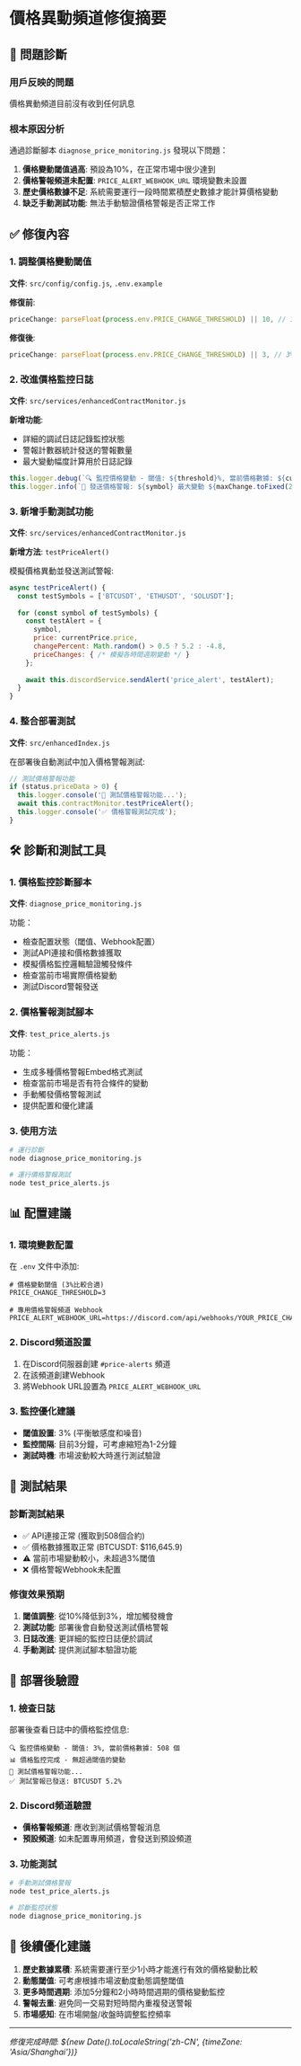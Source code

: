 # 價格異動頻道修復摘要

## 🎯 問題診斷

### 用戶反映的問題
價格異動頻道目前沒有收到任何訊息

### 根本原因分析
通過診斷腳本 `diagnose_price_monitoring.js` 發現以下問題：

1. **價格變動閾值過高**: 預設為10%，在正常市場中很少達到
2. **價格警報頻道未配置**: `PRICE_ALERT_WEBHOOK_URL` 環境變數未設置  
3. **歷史價格數據不足**: 系統需要運行一段時間累積歷史數據才能計算價格變動
4. **缺乏手動測試功能**: 無法手動驗證價格警報是否正常工作

## ✅ 修復內容

### 1. 調整價格變動閾值
**文件**: `src/config/config.js`, `.env.example`

**修復前**:
```javascript
priceChange: parseFloat(process.env.PRICE_CHANGE_THRESHOLD) || 10, // 10%
```

**修復後**:
```javascript  
priceChange: parseFloat(process.env.PRICE_CHANGE_THRESHOLD) || 3, // 3% (更容易觸發)
```

### 2. 改進價格監控日誌
**文件**: `src/services/enhancedContractMonitor.js`

**新增功能**:
- 詳細的調試日誌記錄監控狀態
- 警報計數器統計發送的警報數量  
- 最大變動幅度計算用於日誌記錄

```javascript
this.logger.debug(`🔍 監控價格變動 - 閾值: ${threshold}%, 當前價格數據: ${currentPrices.size} 個`);
this.logger.info(`🚨 發送價格警報: ${symbol} 最大變動 ${maxChange.toFixed(2)}%`);
```

### 3. 新增手動測試功能
**文件**: `src/services/enhancedContractMonitor.js`

**新增方法**: `testPriceAlert()`

模擬價格異動並發送測試警報:
```javascript
async testPriceAlert() {
  const testSymbols = ['BTCUSDT', 'ETHUSDT', 'SOLUSDT'];
  
  for (const symbol of testSymbols) {
    const testAlert = {
      symbol,
      price: currentPrice.price,
      changePercent: Math.random() > 0.5 ? 5.2 : -4.8,
      priceChanges: { /* 模擬各時間週期變動 */ }
    };
    
    await this.discordService.sendAlert('price_alert', testAlert);
  }
}
```

### 4. 整合部署測試
**文件**: `src/enhancedIndex.js`

在部署後自動測試中加入價格警報測試:
```javascript
// 測試價格警報功能
if (status.priceData > 0) {
  this.logger.console('🧪 測試價格警報功能...');
  await this.contractMonitor.testPriceAlert();
  this.logger.console('✅ 價格警報測試完成');
}
```

## 🛠️ 診斷和測試工具

### 1. 價格監控診斷腳本
**文件**: `diagnose_price_monitoring.js`

功能：
- 檢查配置狀態（閾值、Webhook配置）
- 測試API連接和價格數據獲取
- 模擬價格監控邏輯驗證觸發條件
- 檢查當前市場實際價格變動
- 測試Discord警報發送

### 2. 價格警報測試腳本  
**文件**: `test_price_alerts.js`

功能：
- 生成多種價格警報Embed格式測試
- 檢查當前市場是否有符合條件的變動
- 手動觸發價格警報測試
- 提供配置和優化建議

### 3. 使用方法
```bash
# 運行診斷
node diagnose_price_monitoring.js

# 運行價格警報測試
node test_price_alerts.js
```

## 📊 配置建議

### 1. 環境變數配置
在 `.env` 文件中添加:
```env
# 價格變動閾值 (3%比較合適)
PRICE_CHANGE_THRESHOLD=3

# 專用價格警報頻道 Webhook
PRICE_ALERT_WEBHOOK_URL=https://discord.com/api/webhooks/YOUR_PRICE_CHANNEL_ID/YOUR_TOKEN
```

### 2. Discord頻道設置
1. 在Discord伺服器創建 `#price-alerts` 頻道
2. 在該頻道創建Webhook
3. 將Webhook URL設置為 `PRICE_ALERT_WEBHOOK_URL`

### 3. 監控優化建議
- **閾值設置**: 3% (平衡敏感度和噪音)
- **監控間隔**: 目前3分鐘，可考慮縮短為1-2分鐘
- **測試時機**: 市場波動較大時進行測試驗證

## 🧪 測試結果

### 診斷測試結果
- ✅ API連接正常 (獲取到508個合約)
- ✅ 價格數據獲取正常 (BTCUSDT: $116,645.9)
- ⚠️ 當前市場變動較小，未超過3%閾值
- ❌ 價格警報Webhook未配置

### 修復效果預期
1. **閾值調整**: 從10%降低到3%，增加觸發機會
2. **測試功能**: 部署後會自動發送測試價格警報
3. **日誌改進**: 更詳細的監控日誌便於調試
4. **手動測試**: 提供測試腳本驗證功能

## 🚀 部署後驗證

### 1. 檢查日誌
部署後查看日誌中的價格監控信息:
```
🔍 監控價格變動 - 閾值: 3%, 當前價格數據: 508 個
📊 價格監控完成 - 無超過閾值的變動
🧪 測試價格警報功能...
✅ 測試警報已發送: BTCUSDT 5.2%
```

### 2. Discord頻道驗證
- **價格警報頻道**: 應收到測試價格警報消息
- **預設頻道**: 如未配置專用頻道，會發送到預設頻道

### 3. 功能測試
```bash
# 手動測試價格警報
node test_price_alerts.js

# 診斷監控狀態  
node diagnose_price_monitoring.js
```

## 📝 後續優化建議

1. **歷史數據累積**: 系統需要運行至少1小時才能進行有效的價格變動比較
2. **動態閾值**: 可考慮根據市場波動度動態調整閾值
3. **更多時間週期**: 添加5分鐘和2小時時間週期的價格變動監控
4. **警報去重**: 避免同一交易對短時間內重複發送警報
5. **市場感知**: 在市場開盤/收盤時調整監控頻率

---
*修復完成時間: ${new Date().toLocaleString('zh-CN', {timeZone: 'Asia/Shanghai'})}*